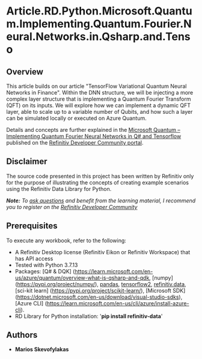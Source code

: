 # Article.RD.Python.Microsoft.Quantum.Implementing.Quantum.Fourier.Neural.Networks.in.Qsharp.and.Tenso
## <a id="overview"></a>Overview
This article builds on our article "TensorFlow Variational Quantum Neural Networks in Finance". 
Within the DNN structure, we will be injecting a more complex layer structure that is implementing a Quantum Fourier Transform (QFT) on its inputs. 
We will  explore how we can implement a dynamic QFT layer, able to scale up to a variable number of Qubits, and how such a layer can be simulated locally or executed on Azure Quantum.

Details and concepts are further explained in the [Microsoft Quantum – Implementing Quantum Fourier Neural Networks in Q# and Tensorflow](https://developers.refinitiv.com/en/article-catalog/article/microsoft-quantum---implementing-quantum-discrete-fourier-transf.html) published on the [Refinitiv Developer Community portal](https://developers.refinitiv.com).

## <a id="disclaimer"></a>Disclaimer
The source code presented in this project has been written by Refinitiv only for the purpose of illustrating the concepts of creating example scenarios using the Refinitiv Data Library for Python.

***Note:** To [ask questions](https://community.developers.refinitiv.com/index.html) and benefit from the learning material, I recommend you to register on the [Refinitiv Developer Community](https://developers.refinitiv.com)*

## <a name="prerequisites"></a>Prerequisites

To execute any workbook, refer to the following:

- A Refinitiv Desktop license (Refinitiv Eikon or Refinitiv Workspace) that has API access 
- Tested with Python 3.7.13
- Packages: [Q# & DQK] (https://learn.microsoft.com/en-us/azure/quantum/overview-what-is-qsharp-and-qdk, 
			[numpy] (https://pypi.org/project/numpy/),
			[pandas](https://pypi.org/project/pandas/), 
			[tensorflow2](https://www.tensorflow.org/install), [refinitiv.data](https://pypi.org/project/refinitiv-data/),
			[sci-kit learn] (https://pypi.org/project/scikit-learn/),
			[Microsoft SDK] (https://dotnet.microsoft.com/en-us/download/visual-studio-sdks),
			[Azure CLI] (https://learn.microsoft.com/en-us/cli/azure/install-azure-cli).
- RD Library for Python installation:  '**pip install refinitiv-data**'


  
## <a id="authors"></a>Authors
* **Marios Skevofylakas**
